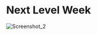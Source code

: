# Next Level Week
 
![Screenshot_2](https://user-images.githubusercontent.com/88904256/189584863-d1a0cbc0-578c-4bb9-a95b-0b4b2e6e7be4.png)
